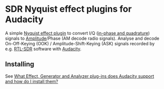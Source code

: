 # SDR Nyquist effect plugins for Audacity

A simple [Nyquist effect plugin](https://www.cs.cmu.edu/~rbd/doc/nyquist/) to convert I/Q ([in-phase and quadrature](https://en.wikipedia.org/wiki/In-phase_and_quadrature_components)) signals to [Amplitude](https://en.wikipedia.org/wiki/Amplitude_modulation)/Phase (AM decode radio signals).
Analyse and decode On-Off-Keying (OOK) / Amplitude-Shift-Keying (ASK) signals recorded by e.g. [RTL-SDR](http://www.rtl-sdr.com/) software with [Audacity](https://www.audacityteam.org/).

## Installing

See [What Effect, Generator and Analyzer plug-ins does Audacity support and how do I install them?](http://manual.audacityteam.org/man/faq_installation_and_plug_ins.html#What_Effect.2C_Generator_and_Analyzer_plug-ins_does_Audacity_support_and_how_do_I_install_them.3F)
